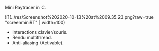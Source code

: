 Mini Raytracer in C.

![](../res/Screenshot%202020-10-13%20at%2009.35.23.png?raw=true "screenminiRT" | width=100)

- Interactions clavier/souris.
- Rendu multithread.
- Anti-aliasing (Activable).
